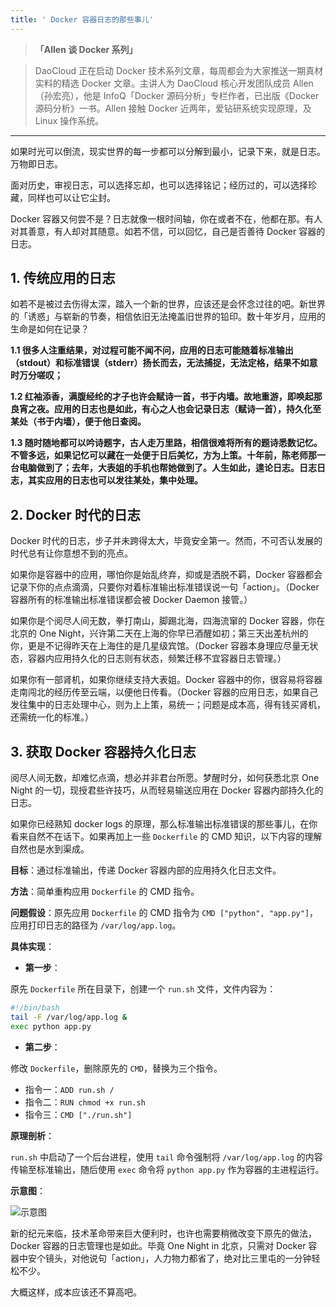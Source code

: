 ```yaml
---
title: ' Docker 容器日志的那些事儿'
---
```


<!-- reviewed by fiona -->

>**「Allen 谈 Docker 系列」**

>DaoCloud 正在启动 Docker 技术系列文章，每周都会为大家推送一期真材实料的精选 Docker 文章。主讲人为 DaoCloud 核心开发团队成员 Allen（孙宏亮），他是 InfoQ「Docker 源码分析」专栏作者，已出版《Docker 源码分析》一书。Allen 接触 Docker 近两年，爱钻研系统实现原理，及 Linux 操作系统。

---

如果时光可以倒流，现实世界的每一步都可以分解到最小，记录下来，就是日志。万物即日志。

面对历史，审视日志，可以选择忘却，也可以选择铭记；经历过的，可以选择珍藏，同样也可以让它尘封。

Docker 容器又何尝不是？日志就像一根时间轴，你在或者不在，他都在那。有人对其善意，有人却对其随意。如若不信，可以回忆，自己是否善待 Docker 容器的日志。

## 1. 传统应用的日志

如若不是被过去伤得太深，踏入一个新的世界，应该还是会怀念过往的吧。新世界的「诱惑」与崭新的节奏，相信依旧无法掩盖旧世界的铅印。数十年岁月，应用的生命是如何在记录？

**1.1 很多人注重结果，对过程可能不闻不问，应用的日志可能随着标准输出（stdout）和标准错误（stderr）扬长而去，无法捕捉，无法定格，结果不如意时万分嗟叹；**

**1.2 红袖添香，满腹经纶的才子也许会赋诗一首，书于内墙。故地重游，即唤起那良宵之夜。应用的日志也是如此，有心之人也会记录日志（赋诗一首），持久化至某处（书于内墙），便于他日查阅。**

**1.3 随时随地都可以吟诗题字，古人走万里路，相信很难将所有的题诗悉数记忆。不管多远，如果记忆可以藏在一处便于日后美忆，方为上策。十年前，陈老师那一台电脑做到了；去年，大表姐的手机也帮她做到了。人生如此，遑论日志。日志日志，其实应用的日志也可以发往某处，集中处理。**

## 2. Docker 时代的日志

Docker 时代的日志，步子并未跨得太大，毕竟安全第一。然而，不可否认发展的时代总有让你意想不到的亮点。

如果你是容器中的应用，哪怕你是始乱终弃，抑或是洒脱不羁，Docker 容器都会记录下你的点点滴滴，只要你对着标准输出标准错误说一句「action」。（Docker 容器所有的标准输出标准错误都会被 Docker Daemon 接管。）

如果你是个阅尽人间无数，拳打南山，脚踢北海，四海流窜的 Docker 容器，你在北京的 One Night，兴许第二天在上海的你早已酒醒如初；第三天出差杭州的你，更是不记得昨天在上海住的是几星级宾馆。（Docker 容器本身理应尽量无状态，容器内应用持久化的日志则有状态，频繁迁移不宜容器日志管理。）

如果你有一部肾机，如果你继续支持大表姐。Docker 容器中的你，很容易将容器走南闯北的经历传至云端，以便他日传看。（Docker 容器的应用日志，如果自己发往集中的日志处理中心，则为上上策，易统一；问题是成本高，得有钱买肾机，还需统一化的标准。）

## 3. 获取 Docker 容器持久化日志

阅尽人间无数，却难忆点滴，想必并非君台所愿。梦醒时分，如何获悉北京 One Night 的一切，现授君些许技巧，从而轻易输送应用在 Docker 容器内部持久化的日志。

如果你已经熟知 docker logs 的原理，那么标准输出标准错误的那些事儿，在你看来自然不在话下。如果再加上一些 `Dockerfile` 的 CMD 知识，以下内容的理解自然也是水到渠成。

**目标**：通过标准输出，传递 Docker 容器内部的应用持久化日志文件。

**方法**：简单重构应用 `Dockerfile` 的 CMD 指令。

**问题假设**：原先应用 `Dockerfile` 的 CMD 指令为 `CMD ["python", "app.py"]`，应用打印日志的路径为 `/var/log/app.log`。

**具体实现**：

- **第一步**：

原先 `Dockerfile` 所在目录下，创建一个 `run.sh` 文件，文件内容为：

```bash
#!/bin/bash
tail -F /var/log/app.log &
exec python app.py
```

- **第二步**：

修改 `Dockerfile`，删除原先的 `CMD`，替换为三个指令。

* 指令一：`ADD run.sh /`
* 指令二：`RUN chmod +x run.sh`
* 指令三：`CMD ["./run.sh"]`

**原理剖析**：

`run.sh` 中启动了一个后台进程，使用 `tail` 命令强制将 `/var/log/app.log` 的内容传输至标准输出，随后使用 `exec` 命令将 `python app.py` 作为容器的主进程运行。

**示意图**：

![示意图](http://7xi8kv.com5.z0.glb.qiniucdn.com/docker日志.png)

新的纪元来临，技术革命带来巨大便利时，也许也需要稍微改变下原先的做法，Docker 容器的日志管理也是如此。毕竟 One Night in 北京，只需对 Docker 容器中安个镜头，对他说句「action」，人力物力都省了，绝对比三里屯的一分钟轻松不少。

大概这样，成本应该还不算高吧。
